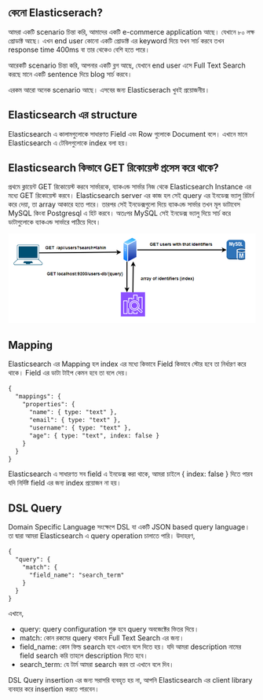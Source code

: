 ## কেনো Elasticserach?

আমরা একটি scenario চিন্তা করি, আমাদের একটি e-commerce application আছে। যেখানে ৮০ লক্ষ প্রোডাক্ট আছে। এখন end user কোনো একটি প্রোডাক্ট এর keyword দিয়ে যখন সার্চ করবে তখন response time 400ms বা তার থেকেও বেশি হতে পারে।

আরেকটি scenario চিন্তা করি, আপনার একটি ব্লগ আছে, যেখানে end user এসে Full Text Search করছে মানে একটি sentence দিয়ে blog সার্চ করবে।

এরকম আরো অনেক scenario আছে। এসবের জন্য Elasticserach খুবই প্রয়োজনীয়।

## Elasticsearch এর structure

Elasticsearch এ কালামগুলোকে সাধারণত Field এবং Row গুলোকে Document বলে। এখানে মানে Elasticsearch এ টেবিলগুলোকে index বলা হয়।

## Elasticsearch কিভাবে GET রিকোয়েস্ট প্রসেস করে থাকে?

প্রথমে ক্লায়েন্ট GET রিকোয়েস্ট করবে সার্ভারকে, ব্যাকএন্ড সার্ভার নিজ থেকে Elasticsearch Instance এর মধ্যে GET রিকোয়েস্ট করবে। Elasticsearch server এর কাজ হল সেই query এর ইনডেক্স ভ্যালু রিটার্ন করে দেয়া, তা array আকারে হতে পারে। তারপর সেই ইনডেক্সগুলো দিয়ে ব্যাকএন্ড সার্ভার তখন মূল ডাটাবেস MySQL কিংবা Postgresql এ হিট করবে। অতঃপর MySQL সেই ইনডেক্স ভ্যালু দিয়ে সার্চ করে ডাটাগুলোকে ব্যাকএন্ড সার্ভারে পাঠিয়ে দিবে।

<p align="center">
  <img src="./images/elasticsearch-get.png" alt="Elasticsearch">
</p>

## Mapping

Elasticsearch এর Mapping হল index এর মধ্যে কিভাবে Field কিভাবে স্টোর হবে তা নির্ধারণ করে থাকে। Field এর ডাটা টাইপ কেমন হবে তা বলে দেয়।

```
{
  "mappings": {
    "properties": {
      "name": { type: "text" },
      "email": { type: "text" },
      "username": { type: "text" },
      "age": { type: "text", index: false }
    }
  }
}
```

Elasticsearch এ সাধারণত সব field এ ইনডেক্স করা থাকে, আমরা চাইলে { index: false } দিতে পারব যদি নির্দিষ্ট field এর জন্য index প্রয়োজন না হয়।

## DSL Query

Domain Specific Language সংক্ষেপে DSL যা একটি JSON based query language। তা দ্বারা আমরা Elasticsearch এ query operation চালাতে পারি। উদাহরণ,

```
{
  "query": {
    "match": {
      "field_name": "search_term"
    }
  }
}
```

এখানে,

- query: query configuration শুরু হবে query অবজেক্টের ভিতর দিয়ে।
- match: কোন রকমের query থাকবে Full Text Search এর জন্য।
- field_name: কোন ফিল্ড search হবে এখানে বলে দিতে হয়। যদি আমরা description নামের field search করি তাহলে description দিতে হবে।
- search_term: যে টার্ম আমরা search করব তা এখানে বলে দিব।

DSL Query insertion এর জন্য সরাসরি ব্যবহৃত হয় না, আপনি Elasticsearch এর client library ব্যবহার করে insertion করতে পারবেন।
